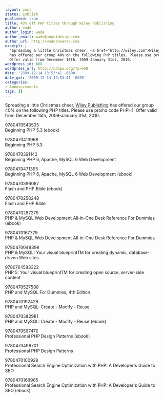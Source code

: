 ```yaml
---
layout: post
status: publish
published: true
title: 40% off PHP titles through Wiley Publishing
author: wade
author_login: wade
author_email: wade@anavidesign.com
author_url: http://wadeshearer.com
excerpt: |
  'Spreading a little Christmas cheer, <a href="http://wiley.com">Wiley Publishing</a>
  has offered our group 40% on the following PHP titles. Please use promo code PHPH1.
  Offer valid from December 15th, 2009-January 31st, 2010. '
wordpress_id: 608
wordpress_url: http://uphpu.org/?p=608
date: '2009-12-14 13:53:41 -0600'
date_gmt: '2009-12-14 19:53:41 -0600'
categories:
- Announcements
tags: []
---
```

<p>Spreading a little Christmas cheer, <a href="http://wiley.com">Wiley Publishing</a> has offered our group 40% on the following PHP titles. Please use promo code PHPH1. Offer valid from December 15th, 2009-January 31st, 2010. <a id="more"></a><a id="more-608"></a></p>
<p>9780470543535<br />
Beginning PHP 5.3 (ebook)</p>
<p>9780470413968<br />
Beginning PHP 5.3</p>
<p>9780470391143<br />
Beginning PHP 6, Apache, MySQL 6 Web Development</p>
<p>9780470471395<br />
Beginning PHP 6, Apache, MySQL 6 Web Development (ebook)</p>
<p>9780470396087<br />
Flash and PHP Bible (ebook)</p>
<p>9780470258248<br />
Flash and PHP Bible</p>
<p>9780470287279<br />
PHP & MySQL Web Development All-in-One Desk Reference For Dummies (ebook)</p>
<p>9780470167779<br />
PHP & MySQL Web Development All-in-One Desk Reference For Dummies</p>
<p>9780470048399<br />
PHP & MySQL: Your visual blueprintTM for creating dynamic, database-driven Web sites</p>
<p>9780764583322<br />
PHP 5: Your visual blueprintTM for creating open source, server-side content</p>
<p>9780470527580<br />
PHP and MySQL For Dummies, 4th Edition</p>
<p>9780470192429<br />
PHP and MySQL: Create - Modify - Reuse</p>
<p>9780470382981<br />
PHP and MySQL: Create - Modify - Reuse (ebook)</p>
<p>9780470567470<br />
Professional PHP Design Patterns (ebook)</p>
<p>9780470496701<br />
Professional PHP Design Patterns</p>
<p>9780470100929<br />
Professional Search Engine Optimization with PHP: A Developer's Guide to SEO</p>
<p>9780470168905<br />
Professional Search Engine Optimization with PHP: A Developer's Guide to SEO (ebook)</p>
